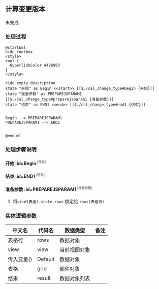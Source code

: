 ## 计算变更版本 <!-- {docsify-ignore-all} -->

   未完成

### 处理过程

```plantuml
@startuml
hide footbox
<style>
root {
  HyperlinkColor #42b983
}
</style>

hide empty description
state "开始" as Begin <<start>> [[$./cal_change_type#begin {开始}]]
state "准备参数" as PREPAREJSPARAM1  [[$./cal_change_type#preparejsparam1 {准备参数}]]
state "结束" as END1 <<end>> [[$./cal_change_type#end1 {结束}]]


Begin --> PREPAREJSPARAM1
PREPAREJSPARAM1 --> END1


@enduml
```


### 处理步骤说明

#### 开始 :id=Begin<sup class="footnote-symbol"> <font color=gray size=1>[开始]</font></sup>




#### 结束 :id=END1<sup class="footnote-symbol"> <font color=gray size=1>[结束]</font></sup>




#### 准备参数 :id=PREPAREJSPARAM1<sup class="footnote-symbol"> <font color=gray size=1>[准备参数]</font></sup>



1. 将`grid(表格).state.rows` 绑定给  `rows(表格行)`



### 实体逻辑参数

|    中文名   |    代码名    |  数据类型      |备注 |
| --------| --------| --------  | --------   |
|表格行|rows|数据对象||
|view|view|当前视图对象||
|传入变量(<i class="fa fa-check"/></i>)|Default|数据对象||
|表格|grid|部件对象||
|结果|result|数据对象列表||

